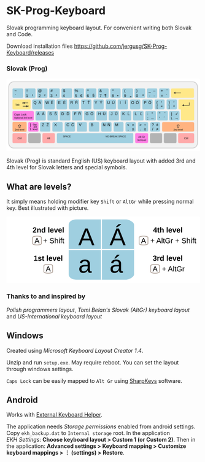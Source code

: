 # SK-Prog-Keyboard

Slovak programming keyboard layout. For convenient writing both Slovak and Code.

Download installation files https://github.com/jergusg/SK-Prog-Keyboard/releases

### Slovak (Prog)
![Slovak (Prog)](./SK-Prog.svg)

Slovak (Prog) is standard English (US) keyboard layout with added 3rd and 4th level for Slovak letters and special symbols.

## What are levels?
It simply means holding modifier key `Shift` or `AltGr` while pressing normal key. Best illustrated with picture.

![Levels](./Levels.svg)


### Thanks to and inspired by
*Polish programmers layout*, *Tomi Belan's Slovak (AltGr) keyboard layout* and *US-International keyboard layout*

## Windows
Created using *Microsoft Keyboard Layout Creator 1.4*.

Unzip and run `setup.exe`. May require reboot. You can set the layout through windows settings.

`Caps Lock` can be easily mapped to `Alt Gr` using [SharpKeys](https://github.com/randyrants/sharpkeys/releases) software.

## Android
Works with [External Keyboard Helper](http://www.apedroid.com/android-applications/external-keyboard-helper).

The application needs *Storage permissions* enabled from android settings.  
Copy `ekh_backup.dat` to `Internal storage` root. In the application *EKH Settings*: **Choose keyboard layout > Custom 1 (or Custom 2)**. Then in the application: **Advanced settings > Keyboard mapping > Customize keyboard mappings > ⋮ (settings) > Restore**.
